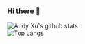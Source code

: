 ### Hi there 👋

![Andy Xu's github stats](https://github-readme-stats.vercel.app/api?username=xsb1999&show_icons=true&count_private=true)<br>
[![Top Langs](https://github-readme-stats.vercel.app/api/top-langs/?username=xsb1999&layout=compact)](https://github.com/anuraghazra/github-readme-stats)<br>
